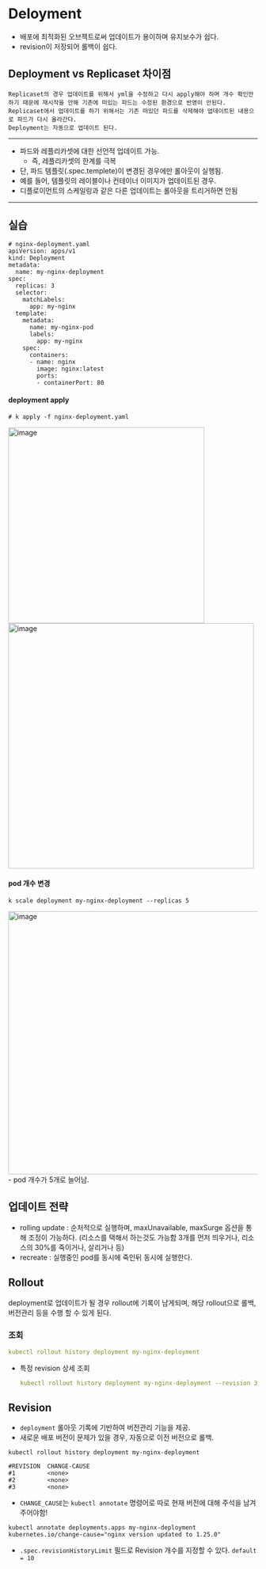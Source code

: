 # Deloyment

- 배포에 최적화된 오브젝트로써 업데이트가 용이하며 유지보수가 쉽다.
- revision이 저장되어 롤백이 쉽다.

## Deployment vs Replicaset 차이점
```
Replicaset의 경우 업데이트를 위해서 yml을 수정하고 다시 apply해야 하며 개수 확인만 하기 때문에 재시작을 안해 기존에 떠있는 파드는 수정된 환경으로 반영이 안된다.
Replicaset에서 업데이트를 하기 위해서는 기존 떠있던 파드를 삭제해야 업데이트된 내용으로 파드가 다시 올라간다.
Deployment는 자동으로 업데이트 된다.
```

-----

- 파드와 레플리카셋에 대한 선언적 업데이트 가능.
  - 즉, 레플리카셋의 한계를 극복
-  단, 파드 템플릿(.spec.templete)이 변경된 경우에만 롤아웃이 실행됨.
  - 예를 들어, 템플릿의 레이블이나 컨테이너 이미지가 업데이트된 경우.
  - 디플로이먼트의 스케일링과 같은 다른 업데이트는 롤아웃을 트리거하면 안됨

-----

## 실습
```
# nginx-deployment.yaml
apiVersion: apps/v1
kind: Deployment
metadata:
  name: my-nginx-deployment
spec:
  replicas: 3
  selector:
    matchLabels:
      app: my-nginx
  template:
    metadata:
      name: my-nginx-pod
      labels:
        app: my-nginx
    spec:
      containers:
      - name: nginx
        image: nginx:latest
        ports:
        - containerPort: 80
```

#### deployment apply
```
# k apply -f nginx-deployment.yaml
```
<img width="396" alt="image" src="https://github.com/keepbang/kubernetes-practice/assets/38740455/0dd0e9e2-7029-4540-8b5d-a0d448dc5ef1">
<img width="496" alt="image" src="https://github.com/keepbang/kubernetes-practice/assets/38740455/f9e5c256-ac43-41ad-8041-65918fbcc041">

#### pod 개수 변경
```
k scale deployment my-nginx-deployment --replicas 5
```
<img width="532" alt="image" src="https://github.com/keepbang/kubernetes-practice/assets/38740455/29c63b6f-24bc-450e-8629-79e417d5c90b">
- pod 개수가 5개로 늘어남.

## 업데이트 전략
- rolling update : 순처적으로 실행하며, maxUnavailable, maxSurge 옵션을 통해 조정이 가능하다.
  (리소스를 택해서 하는것도 가능함 3개를 먼저 띄우거나, 리소스의 30%를 죽이거나, 살리거나 등)
- recreate : 실행중인 pod를 동시에 죽인뒤 동시에 실행한다.

## Rollout

deployment로 업데이트가 될 경우 rollout에 기록이 남게되며, 해당 rollout으로 롤백, 버전관리 등을 수행 할 수 있게 된다.

### 조회

```yaml
kubectl rollout history deployment my-nginx-deployment
```

- 특정 revision 상세 조회
    
    ```yaml
    kubectl rollout history deployment my-nginx-deployment --revision 3
    ```

## Revision
- `deployment` 롤아웃 기록에 기반하여 버전관리 기능을 제공.
- 새로운 배포 버전이 문제가 있을 경우, 자동으로 이전 버전으로 롤백.
  
```
kubectl rollout history deployment my-nginx-deployment
```
```
#REVISION  CHANGE-CAUSE
#1         <none>
#2         <none>
#3         <none>
```
- `CHANGE_CAUSE`는 `kubectl annotate` 명령어로 따로 현재 버전에 대해 주석을 남겨주어야함!
```
kubectl annotate deployments.apps my-nginx-deployment kubernetes.io/change-cause="nginx version updated to 1.25.0"
```
- `.spec.revisionHistoryLimit` 필드로 Revision 개수를 지정할 수 있다. `default = 10`
